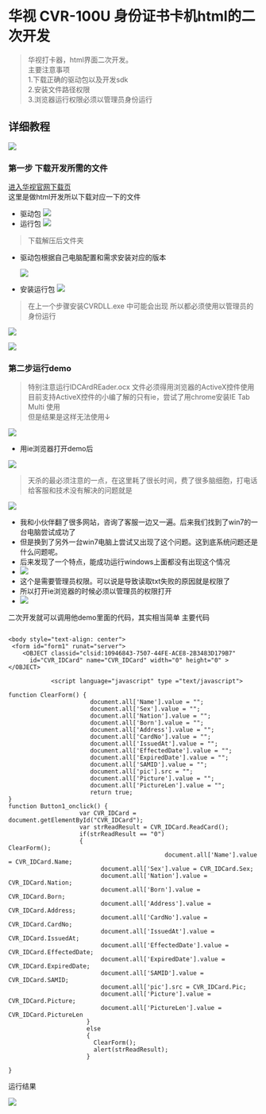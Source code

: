 # 华视 CVR-100U 身份证书卡机html的二次开发
> 华视打卡器，html界面二次开发。  
> 主要注意事项  
> 1.下载正确的驱动包以及开发sdk  
> 2.安装文件路径权限  
> 3.浏览器运行权限必须以管理员身份运行

## 详细教程

<img src = "./img/1/bg_bt_head.jpg"></img>

### 第一步 下载开发所需的文件
 [进入华视官网下载页](http://www.chinaidcard.com/category/download/)  	
这里是做html开发所以下载对应一下的文件
- 驱动包
	<img src = "./img/1/bg_1_qdb.jpg"></img>
- 运行包
	<img src = "./img/1/bg_1_kfb.jpg"></img>

> 下载解压后文件夹

- 驱动包根据自己电脑配置和需求安装对应的版本 

	<img src = "./img/1/bg_1_20170330173015.jpg"></img>

- 安装运行包
	<img src = "./img/1/bg_1_yx_jy.jpg"></img>	
> 在上一个步骤安装CVRDLL.exe 中可能会出现 所以都必须使用以管理员的身份运行   
 
<img src = "./img/1/bg_1_20170330174236.jpg"></img>

<img src = "./img/1/bg_bt_20170330173244.jpg"></img>

### 第二步运行demo
> 特别注意运行IDCArdREader.ocx 文件必须得用浏览器的ActiveX控件使用  
> 目前支持ActiveX控件的小编了解的只有ie，尝试了用chrome安装IE Tab Multi 使用  
> 但是结果是这样无法使用↓

<img src = "./img/1/bg_1_20170330174943.jpg"></img>

- 用ie浏览器打开demo后
	
<img src = "./img/1/bg_1_20170330175139.jpg"></img>

> 天杀的最必须注意的一点，在这里耗了很长时间，费了很多脑细胞，打电话给客服和技术没有解决的问题就是

<img src = "./img/1/bg_1_20170330175744.jpg"></img>

- 我和小伙伴翻了很多网站，咨询了客服一边又一遍。后来我们找到了win7的一台电脑尝试成功了  
- 但是换到了另外一台win7电脑上尝试又出现了这个问题。这到底系统问题还是什么问题呢。
- 后来发现了一个特点，能成功运行windows上面都没有出现这个情况
- <img src = "./img/1/bg_1_20170330174236.jpg"></img>
- 这个是需要管理员权限。可以说是导致读取txt失败的原因就是权限了
- 所以打开ie浏览器的时候必须以管理员的权限打开
- <img src = "./img/1/bg_1_20170330180411.jpg"></img>


二次开发就可以调用他demo里面的代码，其实相当简单
主要代码
```

<body style="text-align: center">
 <form id="form1" runat="server">    
    <OBJECT classid="clsid:10946843-7507-44FE-ACE8-2B3483D179B7"
	  id="CVR_IDCard" name="CVR_IDCard" width="0" height="0" >
</OBJECT>

			<script language="javascript" type ="text/javascript">
					
function ClearForm() {
                       document.all['Name'].value = ""; 
                       document.all['Sex'].value = ""; 
                       document.all['Nation'].value = ""; 
                       document.all['Born'].value = ""; 
                       document.all['Address'].value = ""; 
                       document.all['CardNo'].value = ""; 
                       document.all['IssuedAt'].value = ""; 
                       document.all['EffectedDate'].value = ""; 
                       document.all['ExpiredDate'].value = ""; 
                       document.all['SAMID'].value = ""; 
                       document.all['pic'].src = ""; 
                       document.all['Picture'].value = "";  
                       document.all['PictureLen'].value = "";     
                       return true;
}
function Button1_onclick() {
                    var CVR_IDCard = document.getElementById("CVR_IDCard");					
					var strReadResult = CVR_IDCard.ReadCard();
					if(strReadResult == "0")
					{
ClearForm();
					      					document.all['Name'].value = CVR_IDCard.Name;  
                          document.all['Sex'].value = CVR_IDCard.Sex;    
                          document.all['Nation'].value = CVR_IDCard.Nation; 
                          document.all['Born'].value = CVR_IDCard.Born;     
                          document.all['Address'].value = CVR_IDCard.Address; 
                          document.all['CardNo'].value = CVR_IDCard.CardNo; 
                          document.all['IssuedAt'].value = CVR_IDCard.IssuedAt;  
                          document.all['EffectedDate'].value = CVR_IDCard.EffectedDate;  
                          document.all['ExpiredDate'].value = CVR_IDCard.ExpiredDate;
                          document.all['SAMID'].value = CVR_IDCard.SAMID;
                          document.all['pic'].src = CVR_IDCard.Pic;
                          document.all['Picture'].value = CVR_IDCard.Picture;  
                          document.all['PictureLen'].value = CVR_IDCard.PictureLen  
                      }
                      else
                      {
                        ClearForm();
                        alert(strReadResult);
                      }
					
}
```


运行结果

<img src = "./img/1/bg_1_20170330180826.jpg"></img>

